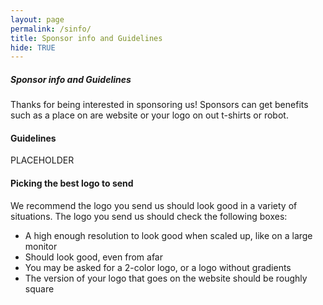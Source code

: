 ```yaml
---
layout: page
permalink: /sinfo/
title: Sponsor info and Guidelines
hide: TRUE
---
```

##### Sponsor info and Guidelines
Thanks for being interested in sponsoring us! Sponsors can get benefits such as a place on are website or your logo on out t-shirts or robot.

#### Guidelines
PLACEHOLDER

#### Picking the best logo to send
We recommend the logo you send us should look good in a variety of situations. The logo you send us should check the following boxes:
<ul>
  <li>A high enough resolution to look good when scaled up, like on a large monitor</li>
  <li>Should look good, even from afar</li>
  <li>You may be asked for a 2-color logo, or a logo without gradients</li>
  <li>The version of your logo that goes on the website should be roughly square</li>
</ul>
